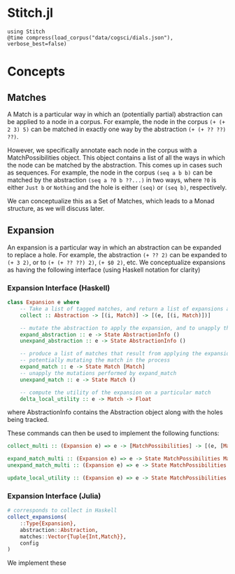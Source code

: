 # Stitch.jl

```
using Stitch
@time compress(load_corpus("data/cogsci/dials.json"), verbose_best=false)
```

# Concepts

## Matches

A Match is a particular way in which an (potentially partial) abstraction can be applied to a node in a corpus. For example, 
the node in the corpus `(+ (+ 2 3) 5)` can be matched in exactly one way by the abstraction `(+ (+ ?? ??) ??)`.

However, we specifically annotate each node in the corpus with a MatchPossibilities object. This object contains a list of all the ways in which the node can be matched by the abstraction. This comes up in cases such as sequences. For example, the node in the corpus `(seq a b b)` can be matched by the
abstraction `(seq a ?0 b ??...)` in two ways, where `?0` is either `Just b` or `Nothing` and the hole is either `(seq)` or `(seq b)`, respectively.

We can conceptualize this as a Set of Matches, which leads to a Monad structure, as we will discuss later.

## Expansion

An expansion is a particular way in which an abstraction can be expanded to replace a hole. For example, the abstraction `(+ ?? 2)` can be expanded to `(+ 3 2)`, or to `(+ (+ ?? ??) 2)`, `(+ $0 2)`, etc. We conceptualize expansions as having the following interface (using Haskell notation for clarity)

### Expansion Interface (Haskell)

```haskell
class Expansion e where
    -- Take a list of tagged matches, and return a list of expansions along with the matches that the expansion applies to
    collect :: Abstraction -> [(i, Match)] -> [(e, [(i, Match)])]

    -- mutate the abstraction to apply the expansion, and to unapply the expansion
    expand_abstraction :: e -> State AbstractionInfo ()
    unexpand_abstraction :: e -> State AbstractionInfo ()

    -- produce a list of matches that result from applying the expansion to a particular match
    -- potentially mutating the match in the process
    expand_match :: e -> State Match [Match]
    -- unapply the mutations performed by expand_match
    unexpand_match :: e -> State Match ()

    -- compute the utility of the expansion on a particular match
    delta_local_utility :: e -> Match -> Float
```

where AbstractionInfo contains the Abstraction object along with the holes being tracked.

These commands can then be used to implement the following functions:

```haskell
collect_multi :: (Expansion e) => e -> [MatchPossibilities] -> [(e, [MatchPossibilities])]

expand_match_multi :: (Expansion e) => e -> State MatchPossibilities MatchPossibilities
unexpand_match_multi :: (Expansion e) => e -> State MatchPossibilities ()

update_local_utility :: (Expansion e) => e -> State MatchPossibilities ()
```

### Expansion Interface (Julia)

```julia
# corresponds to collect in Haskell
collect_expansions(
    ::Type{Expansion},
    abstraction::Abstraction,
    matches::Vector{Tuple{Int,Match}},
    config
)
```

We implement these 